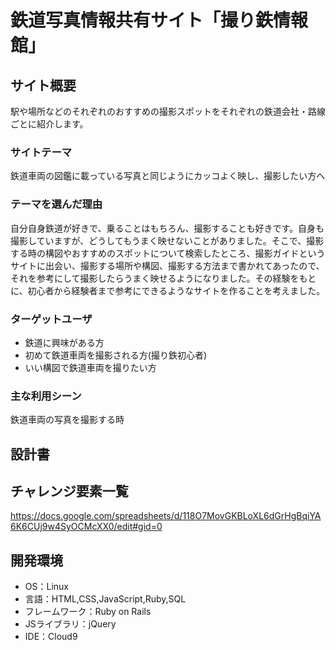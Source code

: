 # 鉄道写真情報共有サイト「撮り鉄情報館」

## サイト概要
駅や場所などのそれぞれのおすすめの撮影スポットをそれぞれの鉄道会社・路線ごとに紹介します。

### サイトテーマ
鉄道車両の図鑑に載っている写真と同じようにカッコよく映し、撮影したい方へ

### テーマを選んだ理由
自分自身鉄道が好きで、乗ることはもちろん、撮影することも好きです。自身も撮影していますが、どうしてもうまく映せないことがありました。そこで、撮影する時の構図やおすすめのスポットについて検索したところ、撮影ガイドというサイトに出会い、撮影する場所や構図、撮影する方法まで書かれてあったので、それを参考にして撮影したらうまく映せるようになりました。その経験をもとに、初心者から経験者まで参考にできるようなサイトを作ることを考えました。

### ターゲットユーザ
- 鉄道に興味がある方
- 初めて鉄道車両を撮影される方(撮り鉄初心者)
- いい構図で鉄道車両を撮りたい方

### 主な利用シーン
鉄道車両の写真を撮影する時

## 設計書


## チャレンジ要素一覧
https://docs.google.com/spreadsheets/d/118O7MovGKBLoXL6dGrHgBqiYA6K6CUj9w4SyOCMcXX0/edit#gid=0

## 開発環境
- OS：Linux
- 言語：HTML,CSS,JavaScript,Ruby,SQL
- フレームワーク：Ruby on Rails
- JSライブラリ：jQuery
- IDE：Cloud9
